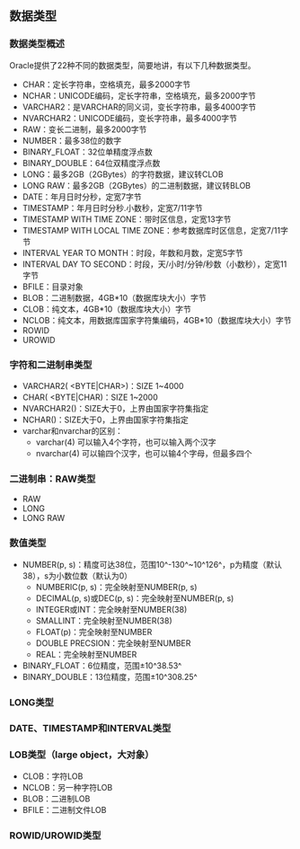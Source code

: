 ## 数据类型
### 数据类型概述
Oracle提供了22种不同的数据类型，简要地讲，有以下几种数据类型。  
- CHAR：定长字符串，空格填充，最多2000字节
- NCHAR：UNICODE编码，定长字符串，空格填充，最多2000字节
- VARCHAR2：是VARCHAR的同义词，变长字符串，最多4000字节
- NVARCHAR2：UNICODE编码，变长字符串，最多4000字节
- RAW：变长二进制，最多2000字节
- NUMBER：最多38位的数字
- BINARY_FLOAT：32位单精度浮点数
- BINARY_DOUBLE：64位双精度浮点数
- LONG：最多2GB（2GBytes）的字符数据，建议转CLOB
- LONG RAW：最多2GB（2GBytes）的二进制数据，建议转BLOB
- DATE：年月日时分秒，定宽7字节
- TIMESTAMP：年月日时分秒.小数秒，定宽7/11字节
- TIMESTAMP WITH TIME ZONE：带时区信息，定宽13字节
- TIMESTAMP WITH LOCAL TIME ZONE：参考数据库时区信息，定宽7/11字节
- INTERVAL YEAR TO MONTH：时段，年数和月数，定宽5字节
- INTERVAL DAY TO SECOND：时段，天/小时/分钟/秒数（小数秒），定宽11字节
- BFILE：目录对象
- BLOB：二进制数据，4GB*10（数据库块大小）字节
- CLOB：纯文本，4GB*10（数据库块大小）字节
- NCLOB：纯文本，用数据库国家字符集编码，4GB*10（数据库块大小）字节
- ROWID
- UROWID

### 字符和二进制串类型
- VARCHAR2(<SIZE> <BYTE|CHAR>)：SIZE 1~4000
- CHAR(<SIZE> <BYTE|CHAR)：SIZE 1~2000
- NVARCHAR2(<SIZE>)：SIZE大于0，上界由国家字符集指定
- NCHAR(<SIZE>)：SIZE大于0，上界由国家字符集指定
- varchar和nvarchar的区别：
    - varchar(4) 可以输入4个字符，也可以输入两个汉字  
    - nvarchar(4) 可以输四个汉字，也可以输4个字母，但最多四个  

### 二进制串：RAW类型
- RAW
- LONG
- LONG RAW

### 数值类型
- NUMBER(p, s)：精度可达38位，范围10^-130^~10^126^，p为精度（默认38），s为小数位数（默认为0）
    - NUMBERIC(p, s)：完全映射至NUMBER(p, s)
    - DECIMAL(p, s)或DEC(p, s)：完全映射至NUMBER(p, s)
    - INTEGER或INT：完全映射至NUMBER(38)
    - SMALLINT：完全映射至NUMBER(38)
    - FLOAT(p)：完全映射至NUMBER
    - DOUBLE PRECSION：完全映射至NUMBER
    - REAL：完全映射至NUMBER
- BINARY_FLOAT：6位精度，范围±10^38.53^
- BINARY_DOUBLE：13位精度，范围±10^308.25^

### LONG类型


### DATE、TIMESTAMP和INTERVAL类型


### LOB类型（large object，大对象）
- CLOB：字符LOB
- NCLOB：另一种字符LOB
- BLOB：二进制LOB
- BFILE：二进制文件LOB

### ROWID/UROWID类型
